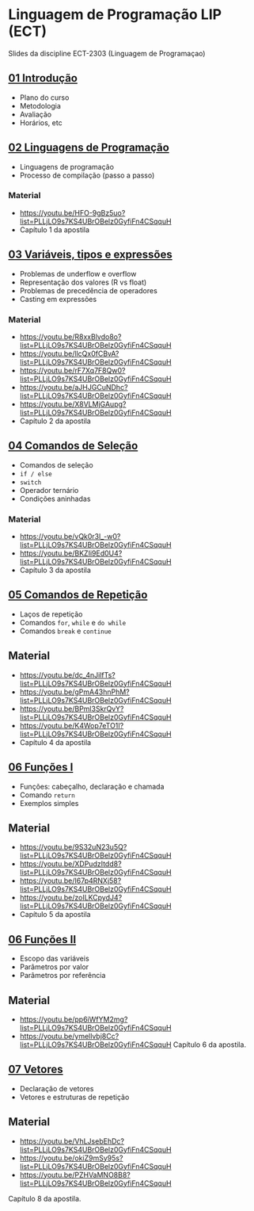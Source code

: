 # Linguagem de Programação LIP (ECT)
Slides da discipline ECT-2303 (Linguagem de Programaçao)

 
## [01 Introdução](./01-intro)

 - Plano do curso
 - Metodologia 
 - Avaliação
 - Horários, etc

## [02 Linguagens de Programação](./02-ling-prog)

 - Linguagens de programação
 - Processo de compilação (passo a passo)
 
### Material
 - <https://youtu.be/HFO-9gBz5uo?list=PLLjLO9s7KS4UBrOBelz0GyfiFn4CSqquH>
 - Capítulo 1 da apostila

## [03 Variáveis, tipos e expressões](03-var-tipos)

 - Problemas de underflow e overflow 
 - Representação dos valores (R vs float)
 - Problemas de precedência de operadores
 - Casting em expressões 

### Material
 - <https://youtu.be/R8xxBlvdo8o?list=PLLjLO9s7KS4UBrOBelz0GyfiFn4CSqquH>
 - <https://youtu.be/llcQx0fCBvA?list=PLLjLO9s7KS4UBrOBelz0GyfiFn4CSqquH>
 - <https://youtu.be/rF7Xq7F8Qw0?list=PLLjLO9s7KS4UBrOBelz0GyfiFn4CSqquH>
 - <https://youtu.be/aJHJGCuNDhc?list=PLLjLO9s7KS4UBrOBelz0GyfiFn4CSqquH>
 - <https://youtu.be/X8VLMjGAupg?list=PLLjLO9s7KS4UBrOBelz0GyfiFn4CSqquH>
 - Capítulo 2 da apostila 

## [04 Comandos de Seleção](04-if)
- Comandos de seleção
- `if / else`
- `switch`
- Operador ternário 
- Condições aninhadas 

### Material
- <https://youtu.be/vQk0r3l_-w0?list=PLLjLO9s7KS4UBrOBelz0GyfiFn4CSqquH>
- <https://youtu.be/BKZIi9Ed0U4?list=PLLjLO9s7KS4UBrOBelz0GyfiFn4CSqquH>
- Capítulo 3 da apostila

## [05 Comandos de Repetição](05-loop)
- Laços de repetição
- Comandos `for`, `while` e `do while`
- Comandos `break` e `continue` 

## Material
- <https://youtu.be/dc_4nJilfTs?list=PLLjLO9s7KS4UBrOBelz0GyfiFn4CSqquH>
- <https://youtu.be/gPmA43hnPhM?list=PLLjLO9s7KS4UBrOBelz0GyfiFn4CSqquH>
- <https://youtu.be/BPml3SkrQvY?list=PLLjLO9s7KS4UBrOBelz0GyfiFn4CSqquH>
- <https://youtu.be/K4Wop7eTO1I?list=PLLjLO9s7KS4UBrOBelz0GyfiFn4CSqquH>
- Capítulo 4 da apostila

## [06 Funções I](06-funcoesI)
- Funções: cabeçalho, declaração e chamada
- Comando `return`
- Exemplos simples

## Material
- <https://youtu.be/9S32uN23u5Q?list=PLLjLO9s7KS4UBrOBelz0GyfiFn4CSqquH>
- <https://youtu.be/XDPudzItdd8?list=PLLjLO9s7KS4UBrOBelz0GyfiFn4CSqquH>
- <https://youtu.be/I67p4RNXj58?list=PLLjLO9s7KS4UBrOBelz0GyfiFn4CSqquH>
- <https://youtu.be/zoILKCpydJ4?list=PLLjLO9s7KS4UBrOBelz0GyfiFn4CSqquH>
- Capítulo 5 da apostila

## [06 Funções II](06-funcoesII)
- Escopo das variáveis
- Parâmetros por valor
- Parâmetros por referência

## Material
- <https://youtu.be/pp6iWfYM2mg?list=PLLjLO9s7KS4UBrOBelz0GyfiFn4CSqquH>
- <https://youtu.be/ymellvbj8Cc?list=PLLjLO9s7KS4UBrOBelz0GyfiFn4CSqquH>
Capítulo 6 da apostila. 

## [07 Vetores](07-vetores)
- Declaração de vetores
- Vetores e estruturas de repetição

## Material
- <https://youtu.be/VhLJsebEhDc?list=PLLjLO9s7KS4UBrOBelz0GyfiFn4CSqquH>
- <https://youtu.be/okiZ9mSy95s?list=PLLjLO9s7KS4UBrOBelz0GyfiFn4CSqquH>
- <https://youtu.be/PZHVaMNO8B8?list=PLLjLO9s7KS4UBrOBelz0GyfiFn4CSqquH>

Capítulo 8 da apostila. 
